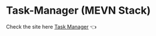 # Task-Manager (MEVN Stack)

Check the site here [Task Manager](https://yash-task-manager14.herokuapp.com/) :point_left:
